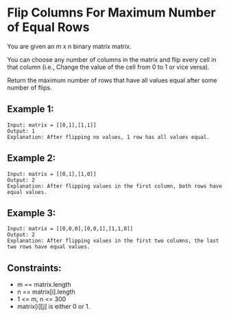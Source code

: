 # Flip Columns For Maximum Number of Equal Rows

You are given an m x n binary matrix matrix.

You can choose any number of columns in the matrix and flip every cell in that column (i.e., Change the value of the cell from 0 to 1 or vice versa).

Return the maximum number of rows that have all values equal after some number of flips.

## Example 1:

```
Input: matrix = [[0,1],[1,1]]
Output: 1
Explanation: After flipping no values, 1 row has all values equal.
```

## Example 2:

```
Input: matrix = [[0,1],[1,0]]
Output: 2
Explanation: After flipping values in the first column, both rows have equal values.
```

## Example 3:

```
Input: matrix = [[0,0,0],[0,0,1],[1,1,0]]
Output: 2
Explanation: After flipping values in the first two columns, the last two rows have equal values.
```

## Constraints:

- m == matrix.length
- n == matrix[i].length
- 1 <= m, n <= 300
- matrix[i][j] is either 0 or 1.
